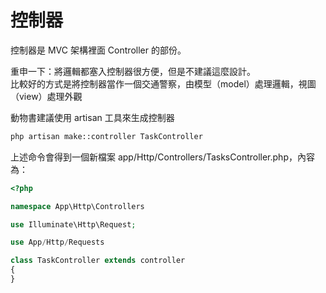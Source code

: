 # 控制器

控制器是 MVC 架構裡面 Controller 的部份。

重申一下：將邏輯都塞入控制器很方便，但是不建議這麼設計。  
比較好的方式是將控制器當作一個交通警察，由模型（model）處理邏輯，視圖（view）處理外觀

動物書建議使用 artisan 工具來生成控制器

```bash
php artisan make::controller TaskController
```

上述命令會得到一個新檔案 app/Http/Controllers/TasksController.php，內容為：

```php
<?php

namespace App\Http\Controllers

use Illuminate\Http\Request;

use App/Http/Requests

class TaskController extends controller
{
}
```



